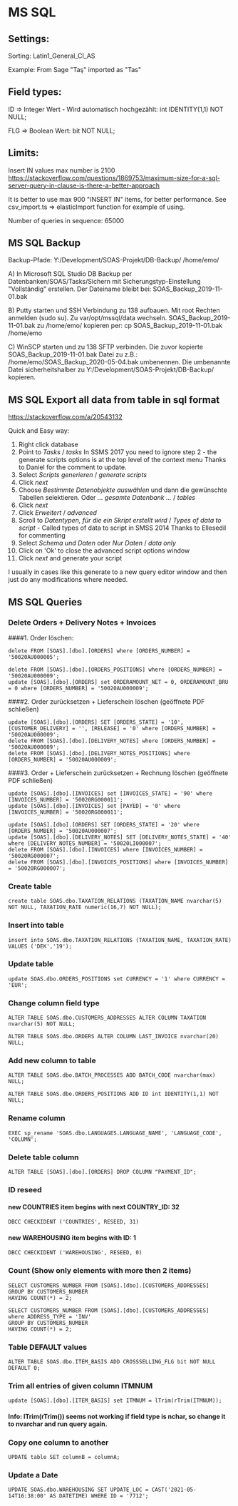 # MS SQL

## Settings:

Sorting: Latin1_General_CI_AS

Example: From Sage "Taş" imported as "Tas"

## Field types:

ID => Integer Wert - Wird automatisch hochgezählt: int IDENTITY(1,1) NOT NULL;

FLG => Boolean Wert: bit NOT NULL;


## Limits:

Insert IN values max number is 2100
https://stackoverflow.com/questions/1869753/maximum-size-for-a-sql-server-query-in-clause-is-there-a-better-approach

It is better to use max 900 "INSERT IN" items, for better performance. See csv_import.ts => elasticImport function for example of using.

Number of queries in sequence: 65000

## MS SQL Backup

Backup-Pfade:
Y:/Development/SOAS-Projekt/DB-Backup/
/home/emo/

A) In Microsoft SQL Studio DB Backup per Datenbanken/SOAS/Tasks/Sichern mit Sicherungstyp-Einstellung 
"Vollständig" erstellen. Der Dateiname bleibt bei: SOAS_Backup_2019-11-01.bak

B) Putty starten und SSH Verbindung zu 138 aufbauen. 
Mit root Rechten anmelden (sudo su). 
Zu var/opt/mssql/data wechseln.
SOAS_Backup_2019-11-01.bak zu /home/emo/ kopieren per: cp SOAS_Backup_2019-11-01.bak /home/emo

C) WinSCP starten und zu 138 SFTP verbinden. 
Die zuvor kopierte SOAS_Backup_2019-11-01.bak Datei zu z.B.: /home/emo/SOAS_Backup_2020-05-04.bak umbenennen.
Die umbenannte Datei sicherheitshalber zu Y:/Development/SOAS-Projekt/DB-Backup/ kopieren.


## MS SQL Export all data from table in sql format

https://stackoverflow.com/a/20543132

Quick and Easy way:

1. Right click database
2. Point to _Tasks_ / _tasks_ In SSMS 2017 you need to ignore step 2 - the generate scripts options is at the top level of the context menu Thanks to Daniel for the comment to update.
3. Select _Scripts generieren_ / _generate scripts_
4. Click _next_
5. Choose _Bestimmte Datenobjekte auswählen_ und dann die gewünschte Tabellen selektieren. Oder _... gesamte Datenbank ..._ / _tables_
6. Click _next_
7. Click _Erweitert_ / _advanced_
8. Scroll to _Datentypen, für die ein Skript erstellt wird_ / _Types of data to script_ - Called types of data to script in SMSS 2014 Thanks to Ellesedil for commenting
9. Select _Schema und Daten_ oder _Nur Daten_ / _data only_
10. Click on 'Ok' to close the advanced script options window
11. Click _next_ and generate your script

I usually in cases like this generate to a new query editor window and then just do any modifications where needed.


## MS SQL Queries

### Delete Orders + Delivery Notes + Invoices

####1. Order löschen:

```
delete FROM [SOAS].[dbo].[ORDERS] where [ORDERS_NUMBER] = '50020AU000005';
```

```
delete FROM [SOAS].[dbo].[ORDERS_POSITIONS] where [ORDERS_NUMBER] = '50020AU000009';
update [SOAS].[dbo].[ORDERS] set ORDERAMOUNT_NET = 0, ORDERAMOUNT_BRU = 0 where [ORDERS_NUMBER] = '50020AU000009';
```

####2. Order zurücksetzen + Lieferschein löschen (geöffnete PDF schließen)

```
update [SOAS].[dbo].[ORDERS] SET [ORDERS_STATE] = '10', [CUSTOMER_DELIVERY] = '', [RELEASE] = '0' where [ORDERS_NUMBER] = '50020AU000009';
delete FROM [SOAS].[dbo].[DELIVERY_NOTES] where [ORDERS_NUMBER] = '50020AU000009';
delete FROM [SOAS].[dbo].[DELIVERY_NOTES_POSITIONS] where [ORDERS_NUMBER] = '50020AU000009';
```

####3. Order + Lieferschein zurücksetzen + Rechnung löschen (geöffnete PDF schließen) 

```
update [SOAS].[dbo].[INVOICES] set [INVOICES_STATE] = '90' where [INVOICES_NUMBER] = '50020RG000011'; 
update [SOAS].[dbo].[INVOICES] set [PAYED] = '0' where [INVOICES_NUMBER] = '50020RG000011';
```

```
update [SOAS].[dbo].[ORDERS] SET [ORDERS_STATE] = '20' where [ORDERS_NUMBER] = '50020AU000007';
update [SOAS].[dbo].[DELIVERY_NOTES] SET [DELIVERY_NOTES_STATE] = '40' where [DELIVERY_NOTES_NUMBER] = '50020LI000007';
delete FROM [SOAS].[dbo].[INVOICES] where [INVOICES_NUMBER] = '50020RG000007';
delete FROM [SOAS].[dbo].[INVOICES_POSITIONS] where [INVOICES_NUMBER] = '50020RG000007';
```

### Create table
```
create table SOAS.dbo.TAXATION_RELATIONS (TAXATION_NAME nvarchar(5) NOT NULL, TAXATION_RATE numeric(16,7) NOT NULL);
```
### Insert into table
```
insert into SOAS.dbo.TAXATION_RELATIONS (TAXATION_NAME, TAXATION_RATE) VALUES ('DEK','19');
```
### Update table
```
update SOAS.dbo.ORDERS_POSITIONS set CURRENCY = '1' where CURRENCY = 'EUR'; 
```
### Change column field type
```
ALTER TABLE SOAS.dbo.CUSTOMERS_ADDRESSES ALTER COLUMN TAXATION nvarchar(5) NOT NULL;

ALTER TABLE SOAS.dbo.ORDERS ALTER COLUMN LAST_INVOICE nvarchar(20) NULL;
```
### Add new column to table
```
ALTER TABLE SOAS.dbo.BATCH_PROCESSES ADD BATCH_CODE nvarchar(max) NULL;

ALTER TABLE SOAS.dbo.ORDERS_POSITIONS ADD ID int IDENTITY(1,1) NOT NULL;
```
### Rename column
```
EXEC sp_rename 'SOAS.dbo.LANGUAGES.LANGUAGE_NAME', 'LANGUAGE_CODE', 'COLUMN';
```
### Delete table column
```
ALTER TABLE [SOAS].[dbo].[ORDERS] DROP COLUMN "PAYMENT_ID";
```
### ID reseed

#### new COUNTRIES item begins with next COUNTRY_ID: 32
```
DBCC CHECKIDENT ('COUNTRIES', RESEED, 31)  
```
#### new WAREHOUSING item begins with ID: 1
```
DBCC CHECKIDENT ('WAREHOUSING', RESEED, 0) 
```
### Count (Show only elements with more then 2 items)
```
SELECT CUSTOMERS_NUMBER FROM [SOAS].[dbo].[CUSTOMERS_ADDRESSES] 
GROUP BY CUSTOMERS_NUMBER 
HAVING COUNT(*) = 2;
```
```
SELECT CUSTOMERS_NUMBER FROM [SOAS].[dbo].[CUSTOMERS_ADDRESSES] 
where ADDRESS_TYPE = 'INV'
GROUP BY CUSTOMERS_NUMBER 
HAVING COUNT(*) = 2;
```
### Table DEFAULT values
```
ALTER TABLE SOAS.dbo.ITEM_BASIS ADD CROSSSELLING_FLG bit NOT NULL DEFAULT 0;
```
### Trim all entries of given column ITMNUM
```
update [SOAS].[dbo].[ITEM_BASIS] set ITMNUM = lTrim(rTrim(ITMNUM));
```
#### Info: lTrim(rTrim()) seems not working if field type is nchar, so change it to nvarchar and run query again.

### Copy one column to another
```
UPDATE table SET columnB = columnA;
```

### Update a Date
```
UPDATE SOAS.dbo.WAREHOUSING SET UPDATE_LOC = CAST('2021-05-14T16:38:00' AS DATETIME) WHERE ID = '7712';
```
